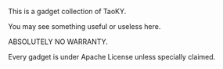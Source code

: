 This is a gadget collection of TaoKY.

You may see something useful or useless here.

ABSOLUTELY NO WARRANTY.

Every gadget is under Apache License unless specially claimed.
